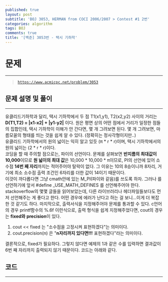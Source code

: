 ```yaml
---
published: true
layout: post
subtitle: 'BOJ 3053, HERMAN from COCI 2006/2007 > Contest #1 2번'
categories: algorithm
tags: BOJ
comments: true
title: '[백준] 3053번 - 택시 기하학'
---
```

# **문제**
---
> [`https://www.acmicpc.net/problem/3053`](https://www.acmicpc.net/problem/3053)

## **문제 설명 및 풀이**
---
유클리드기하학과 달리, 택시 기하학에서 두 점 T1(x1,y1), T2(x2,y2) 사이의 거리는 **D(T1,T2) = |x1-x2| + |y1-y2|** 이다.
원은 평면 상의 어떤 점에서 거리가 일정한 점들의 집합인데, 택시 기하학이 이해가 안 간다면, 몇 개 그려보면 된다. 몇 개 그려보면, 마름모꼴의 형태를 띄는 것을 쉽게 알 수 있다. (정확히는 정사각형이지만..)  
유클리드 기하학에서의 원의 넓이는 익히 알고 있듯 (π * r * r)이며, 택시 기하학에서의 원의 넓이는 (2 * r * r)이다.  
코딩을 할 때 주의할 점으로는, 파이의 선언이다. 문제를 살펴보면 **반지름의 최대값이 10,000**이므로 **원 넓이의 최대 값**은 10,000 * 10,000 * π이므로, PI의 선언에 있어 소수점 **14번 째 자리**까지는 적어주어야 탈락이 없다. 그 이유는 10의 8승이니까 8자리, 거기에 최소 소수점 출력 조건인 6자리를 더한 값이 14이기 때문이다.  
이것이 까다롭다면 그냥 cmath안에 있는 M_PI(파이와 같음)를 쓰도록 하자. 그러나 <cmath> 를 선언하기에 앞서 #define _USE_MATH_DEFINES 를 선언해주어야 한다. stackoverflow의 몇몇 글들을 읽어보았는데, 다른 라이브러리나 헤더파일들보다도 먼저 선언해주는 게 좋다고 한다. 어떤 경우에 에러가 난다고 하는 걸 보니...이게 더 복잡한 것 같기도 하다.
마지막으로, 출력서식을 지정해주어야 문제를 통과할 수 있다. c언어의 경우 printf함수의 %.6f 이런식으로, 출력 형식을 쉽게 지정해주었다면, cout의 경우는 **fixed와** **precision**이 있다.
1. cout << fixed 는 "소수점을 고정시켜 표현하겠다"는 의미이다.
2. cout.precision(n) 은 "**n자리까지 있다면!!!** 표현하겠다"라는 의미이다.

결론적으로, fixed가 필요하다. 그렇지 않다면 예제의 1과 같은 수를 입력하면 결과값이 6번 째 자리까지 출력되지 않기 때문이다. 코드는 아래와 같다.


## **코드**
---
<script src="https://gist.github.com/sundongkim-dev/5b907e1b710bd6f703dab899bc9268d3.js"></script>
